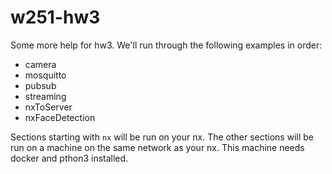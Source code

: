 # w251-hw3
Some more help for hw3.  We'll run through the following examples in order:

- camera
- mosquitto
- pubsub
- streaming
- nxToServer
- nxFaceDetection

Sections starting with `nx` will be run on your nx.  The other sections will be run on a machine on the same network as your nx.  This machine needs docker and pthon3 installed.  
